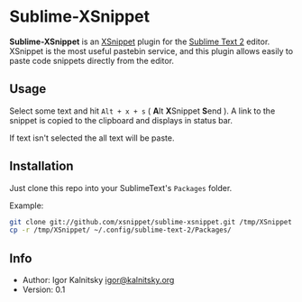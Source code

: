Sublime-XSnippet
================

**Sublime-XSnippet** is an [XSnippet] plugin for the [Sublime Text 2] editor.
XSnippet is the most useful pastebin service, and this plugin allows easily
to paste code snippets directly from the editor.

[XSnippet]:         http://xsnippet.org/
[Sublime Text 2]:   http://www.sublimetext.com/2


## Usage

Select some text and hit `Alt + x + s` ( **A**lt **X**Snippet **S**end ).
A link to the snippet is copied to the clipboard and displays in status bar.

If text isn't selected the all text will be paste.


## Installation

Just clone this repo into your SublimeText's `Packages` folder.

Example:

```bash
git clone git://github.com/xsnippet/sublime-xsnippet.git /tmp/XSnippet
cp -r /tmp/XSnippet/ ~/.config/sublime-text-2/Packages/
```


## Info

* Author: Igor Kalnitsky <igor@kalnitsky.org>
* Version: 0.1
